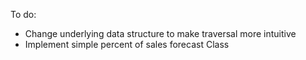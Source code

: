 To do:
- Change underlying data structure to make traversal more intuitive
- Implement simple percent of sales forecast Class